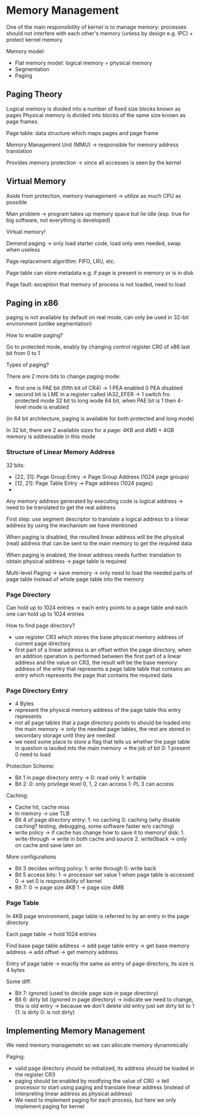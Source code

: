 # Memory Management

One of the main responsibility of kernel is to manage memory: processes should not interfere with each other's memory (unless by design e.g. IPC) + protect kernel memory

Memory model:
- Flat memory model: logical memory = physical memory
- Segmentation
- Paging

## Paging Theory

Logical memory is divided into a number of fixed size blocks known as pages
Physical memory is divided into blocks of the same size known as page frames

Page table: data structure which maps pages and page frame

Memory Management Unit (MMU) -> responsible for memory address translation

Provides memory protection -> since all accesses is seen by the kernel

## Virtual Memory

Aside from protection, memory management -> utilize as much CPU as possible

Main problem -> program takes up memory space but lie idle (esp. true for big software, not everything is developed)

Virtual memory!

Demand paging -> only load starter code, load only wen needed, swap when useless

Page replacement algorithm: FIFO, LRU, etc.

Page table can store metadata e.g. if page is present in memory or is in disk

Page fault: exception that memory of process is not loaded, need to load


## Paging in x86

paging is not available by default on real mode, can only be used in 32-bit environment (unlike segmentation)

How to enable paging?

Go to protected mode, enably by changing control register CR0 of x86 last bit from 0 to 1

Types of paging?

There are 2 more bits to change paging mode:
- first one is PAE bit (fifth bit of CR4) -> 1 PEA enabled 0 PEA disabled
- second bit is LME in a register called IA32_EFER -> 1 switch fro protected mode 32 bit to long wode 64 bit, when PAE bit is 1 then 4-level mode is enabled

(in 64 bit architecture, paging is available for both protected and long mode)

In 32 bit, there are 2 available sizes for a page: 4KB and 4MB + 4GB memory is addressable in this mode

### Structure of Linear Memory Address

32 bits: 
- [22, 31]: Page Group Entry -> Page Group Address (1024 page groups)
- [12, 21]: Page Table Entry -> Page address (1024 pages)
- [0, 11]: Offset

Any memory address generated by executing code is logical address -> need to be translated to get the real address

First step: use segment descriptor to translate a logical address to a linear address by using the mechanism we have mentioned

When paging is disabled, the resulted linear address will be the physical (real) address that can be sent to the main memory to get the required data

When paging is enabled, the linear address needs further translation to obtain physical address -> page table is required

Multi-level Paging -> save memory -> only need to load the needed parts of page table instead of whole page table into the memory

### Page Directory

Can hold up to 1024 entries -> each entry points to a page table and each one can hold up to 1024 entries

How to find page directory? 
- use register CR3 which stores the base physical memory address of current page directory
- first part of a linear address is an offset within the page directory, when an addition operation is performed between the first part of a linear address and the value on CR3, the result will be the base memory address of the entry that represents a page table table that contains an entry which represents the page that contains the required data

### Page Directory Entry
- 4 Bytes
- represent the physical memory address of the page table this entry represents
- not all page tables that a page directory points to should be loaded into the main memory -> only the needed page tables, the rest are stored in secondary storage until they are needed
- we need some place to store a flag that tells us whether the page table in question is laoded into the main memory -> the job of bit 0: 1 present 0 need to load

Protection Scheme:
- Bit 1 in page directory entry -> 0: read only 1: writable
- Bit 2: 0: only privilege level 0, 1, 2 can access 1: PL 3 can access

Caching:
- Cache hit, cache miss
- In memory -> use TLB 
- Bit 4 of page directory entry: 1: no caching 0: caching (why disable caching? testing, debugging, some software faster w/o caching)
- write policy -> if cache has change how to save it to memory/ disk: 1. write-through -> write in both cache and source 2. write0back -> only on cache and save later on 

More configurations
- Bit 3 decides writing policy: 1: write through 0: write back
- Bit 5 access bits: 1 -> processor set value 1 when page table is accessed 0 -> set 0 is responsibility of kernel
- Bit 7: 0 -> page size 4KB 1 -> page size 4MB

### Page Table

In 4KB page environment, page table is referred to by an entry in the page directory

Each page table -> hold 1024 entries

Find base page table address -> add page table entry -> get base memory address -> add offset -> get memory address

Entry of page table -> exactly the same as entry of page directory, its size is 4 bytes

Some diff:
- Bit 7: ignored (used to decide page size in page directory)
- Bit 6: dirty bit (ignored in page directory) -> indicate we need to change, this is old entry -> because we don't delete old entry just set dirty bit to 1 (1: is dirty 0: is not dirty)

## Implementing Memory Management

We need memory managemetn so we can allocate memory dynammically

Paging:
- valid page directory should be initialized, its address should be loaded in the register CR3
- paging should be enabled by modfying the value of CR0 -> tell processor to start using paging and translate linear address (instead of interpreting linear address as physical address)
- We need to implement paging for each process, but here we only implement paging for kernel